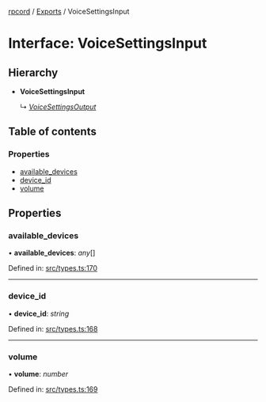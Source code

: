 [rpcord](../README.md) / [Exports](../modules.md) / VoiceSettingsInput

# Interface: VoiceSettingsInput

## Hierarchy

* **VoiceSettingsInput**

  ↳ [*VoiceSettingsOutput*](voicesettingsoutput.md)

## Table of contents

### Properties

- [available\_devices](voicesettingsinput.md#available_devices)
- [device\_id](voicesettingsinput.md#device_id)
- [volume](voicesettingsinput.md#volume)

## Properties

### available\_devices

• **available\_devices**: *any*[]

Defined in: [src/types.ts:170](https://github.com/DjDeveloperr/RPCord/blob/43e46ce/src/types.ts#L170)

___

### device\_id

• **device\_id**: *string*

Defined in: [src/types.ts:168](https://github.com/DjDeveloperr/RPCord/blob/43e46ce/src/types.ts#L168)

___

### volume

• **volume**: *number*

Defined in: [src/types.ts:169](https://github.com/DjDeveloperr/RPCord/blob/43e46ce/src/types.ts#L169)
